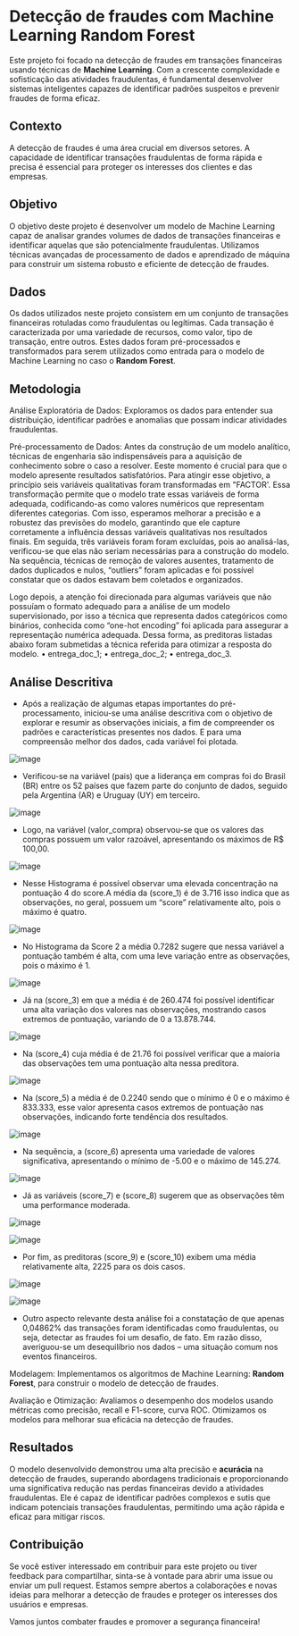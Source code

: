 # **Detecção de fraudes com Machine Learning Random Forest** 
Este projeto foi focado na detecção de fraudes em transações financeiras usando técnicas de **Machine Learning**. Com a crescente complexidade e sofisticação das atividades fraudulentas, é fundamental desenvolver sistemas inteligentes capazes de identificar padrões suspeitos e prevenir fraudes de forma eficaz.

## **Contexto**
A detecção de fraudes é uma área crucial em diversos setores. A capacidade de identificar transações fraudulentas de forma rápida e precisa é essencial para proteger os interesses dos clientes e das empresas.

## **Objetivo**
O objetivo deste projeto é desenvolver um modelo de Machine Learning capaz de analisar grandes volumes de dados de transações financeiras e identificar aquelas que são potencialmente fraudulentas. Utilizamos técnicas avançadas de processamento de dados e aprendizado de máquina para construir um sistema robusto e eficiente de detecção de fraudes.

## Dados
Os dados utilizados neste projeto consistem em um conjunto de transações financeiras rotuladas como fraudulentas ou legítimas. Cada transação é caracterizada por uma variedade de recursos, como valor, tipo de transação, entre outros. Estes dados foram pré-processados e transformados para serem utilizados como entrada para o modelo de Machine Learning no caso o **Random Forest**.

## Metodologia 
Análise Exploratória de Dados: Exploramos os dados para entender sua distribuição, identificar padrões e anomalias que possam indicar atividades fraudulentas.

Pré-processamento de Dados: Antes da construção de um modelo analítico, técnicas de engenharia são indispensáveis para a aquisição de conhecimento sobre o caso a resolver. Eeste momento é crucial para que o modelo apresente resultados satisfatórios. Para atingir esse objetivo, a princípio seis variáveis qualitativas foram transformadas em "FACTOR'. 
Essa transformação permite que o modelo trate essas variáveis de forma adequada, codificando-as como valores numéricos que representam diferentes categorias. Com isso, esperamos melhorar a precisão e a robustez das previsões do modelo, garantindo que ele capture corretamente a influência dessas variáveis qualitativas nos resultados finais.
Em seguida, três variáveis foram foram excluídas, pois ao analisá-las, verificou-se que elas não seriam necessárias para a construção do modelo. Na sequência, técnicas de remoção de valores ausentes, tratamento de dados 
duplicados e nulos, “outliers” foram aplicadas e  foi possível constatar que os dados estavam bem coletados e organizados. 

Logo depois, a atenção foi direcionada para algumas variáveis que não possuíam o formato adequado para a análise de um modelo supervisionado, por isso a técnica que 
representa dados categóricos como binários, conhecida como “one-hot encoding” foi aplicada para assegurar a representação numérica adequada. 
Dessa forma, as preditoras listadas abaixo foram submetidas a técnica referida para 
otimizar a resposta do modelo.
• entrega_doc_1;
• entrega_doc_2;
• entrega_doc_3.

## Análise Descritiva

- Após a realização de algumas etapas importantes do pré-processamento, iniciou-se uma análise descritiva com o objetivo de explorar e resumir as observações iniciais, a fim de compreender os padrões e características presentes nos dados. 
E para uma compreensão melhor dos dados, cada variável foi plotada.

![image](https://github.com/user-attachments/assets/e9177afd-0c37-4617-86a3-2f198fe66cf8)


- Verificou-se na variável (pais) que a liderança em compras foi do Brasil (BR) entre os 52 países que fazem parte do conjunto de dados, seguido pela Argentina (AR) e Uruguay (UY) em terceiro.

![image](https://github.com/user-attachments/assets/aaacfb3c-a85b-462a-bb73-a2d9428c5e30)

- Logo, na variável (valor_compra) observou-se que os valores das compras possuem um valor razoável, apresentando os máximos de R$ 100,00.

![image](https://github.com/user-attachments/assets/a78d4c42-e5a9-4b0d-a18c-05c9c783837c)


- Nesse Histograma é possível observar uma elevada concentração na pontuação 4 do score.A média da (score_1) é de 3.716 isso indica que as observações, no geral, possuem um “score” relativamente alto, pois o máximo é quatro.

![image](https://github.com/user-attachments/assets/f4401aee-3713-4b95-a3fc-ef2e77059d0f)

- No Histograma da Score 2 a média 0.7282 sugere que nessa variável a pontuação também é alta, com uma leve variação entre as observações, pois o máximo é 1.

![image](https://github.com/user-attachments/assets/f9ea77db-b6f5-4294-9f85-ccfb168cca62)

- Já na (score_3) em que a média é de 260.474 foi possível identificar uma alta variação dos valores nas observações, mostrando casos extremos de pontuação, variando de 0 a 13.878.744.

![image](https://github.com/user-attachments/assets/cb69a969-7aca-4072-952c-803000e79de2)

- Na (score_4) cuja média é de 21.76 foi possível verificar que a maioria das observações tem uma pontuação alta nessa preditora. 

![image](https://github.com/user-attachments/assets/446efc2a-c2ab-4dca-bcc0-bd82b09b72ff)

- Na (score_5) a média é de 0.2240 sendo que o mínimo é 0 e o máximo é 833.333, esse valor apresenta casos extremos de pontuação nas observações, indicando forte tendência dos resultados.

![image](https://github.com/user-attachments/assets/2858d2f3-0415-46e5-9aa2-6834134848c9)

- Na sequência, a (score_6) apresenta uma variedade de valores significativa, apresentando o mínimo de -5.00 e o máximo de 145.274.

![image](https://github.com/user-attachments/assets/38b5dae5-fc9a-47a8-bea5-2933040b6cd3)

- Já as variáveis (score_7) e (score_8) sugerem que as observações têm uma performance moderada.

![image](https://github.com/user-attachments/assets/fa6b4b1d-9d5e-4f2f-8526-8bf6c0ba2855)


![image](https://github.com/user-attachments/assets/2167abc9-aba6-4a0a-bbc7-ba3cf5104ef4)


- Por fim, as preditoras (score_9) e (score_10) exibem uma média relativamente alta, 2225 para os dois casos.

![image](https://github.com/user-attachments/assets/842b9a72-e034-4d4c-a230-533884111932)


![image](https://github.com/user-attachments/assets/9598999e-94e0-4bae-8314-ad5ad80e1504)

- Outro aspecto relevante desta análise foi a constatação de que apenas 0,04862% das transações foram identificadas como fraudulentas, ou seja, detectar as fraudes foi um desafio, de fato. Em razão disso, averiguou-se um desequilíbrio nos dados – uma situação comum nos 
eventos financeiros.


























Modelagem: Implementamos os algoritmos de Machine Learning: **Random Forest**, para construir o modelo de detecção de fraudes.

Avaliação e Otimização: Avaliamos o desempenho dos modelos usando métricas como precisão, recall e F1-score, curva ROC. Otimizamos os modelos para melhorar sua eficácia na detecção de fraudes.

## Resultados
O modelo desenvolvido demonstrou uma alta precisão e **acurácia** na detecção de fraudes, superando abordagens tradicionais e proporcionando uma significativa redução nas perdas financeiras devido a atividades fraudulentas. Ele é capaz de identificar padrões complexos e sutis que indicam potenciais transações fraudulentas, permitindo uma ação rápida e eficaz para mitigar riscos.


## Contribuição
Se você estiver interessado em contribuir para este projeto ou tiver feedback para compartilhar, sinta-se à vontade para abrir uma issue ou enviar um pull request. Estamos sempre abertos a colaborações e novas ideias para melhorar a detecção de fraudes e proteger os interesses dos usuários e empresas.

Vamos juntos combater fraudes e promover a segurança financeira!

